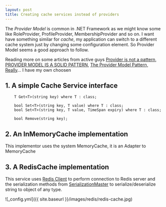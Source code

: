 ```yaml
---
layout: post
title: Creating cache services instead of providers
---
```


The *Provider Model* is common in .NET Framework as we might know some like RoleProvider, ProfileProvider,
MembershipProvider and so on. I want have something similar for *cache*, my application can switch
to a different cache system just by changing some configuration element. So Provider Model seems a good approach to follow.

Reading more on some articles from active guys [Provider is not a pattern][1], [PROVIDER MODEL IS A SOLID PATTERN][2],
[The Provider Model Pattern, Really][3]... I have my own choosen

## 1. A simple Cache Service interface

        T Get<T>(string key) where T : class;
        
        bool Set<T>(string key, T value) where T : class;
        bool Set<T>(string key, T value, TimeSpan expiry) where T : class;

        bool Remove(string key);

## 2. An InMemoryCache implementation

This implementor uses the system MemoryCache, it is an Adapter to MemoryCache

## 3. A RedisCache implementation

This service uses [Redis Client][5] to perform connection to Redis server and the serialization methods
from [SerializationMaster][4] to serialize/deserialize string to object of any type.

![_config.yml]({{ site.baseurl }}/images/redis/redis-cache.jpg)

[1]: http://blog.ploeh.dk/2011/04/27/Providerisnotapattern/
[2]: http://candordeveloper.com/2012/06/26/provider-model-is-a-solid-pattern/
[3]: http://www.codethinked.com/the-provider-model-pattern-really
[4]: https://www.nuget.org/packages/Rabbit.SerializationMaster
[5]: https://www.nuget.org/packages/StackExchange.Redis